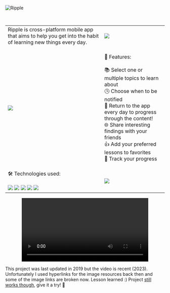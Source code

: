 ![Ripple](https://i.imgur.com/D2hkWTL.png)

<br> 


<div align="center">
    <table >
<!--      <tr>
      <td></td>
      <td></td>
     </tr> -->
     <tr>
       <td>Ripple is cross-platform mobile app that aims to help you get into the habit of learning new things every day.</td>
        <td> <a href="https://app.daily.dev/sunil-9"><img src="https://i.imgur.com/lZgl4aM.jpg"/></a></td>
     </tr>
          <tr>
      <td><img src="https://i.imgur.com/gHdR8z3.jpg/"></td>
      <td><br> 🌟 Features: <br><br>
       📚 Select one or multiple topics to learn about<br>
       🕒 Choose when to be notified<br>
       📅 Return to the app every day to progress through the content!<br>
       🌐 Share interesting findings with your friends<br>
       👍 Add your preferred lessons to favorites<br>
       🚧 Track your progress
       <br><br>
      </td>
     </tr>
          <tr>
      <td>🛠️ Technologies used: <br><br>
      <img src="https://img.shields.io/badge/react-%2320232a.svg?style=for-the-badge&logo=react&logoColor=%2361DAFB"/>
          <img src="https://img.shields.io/badge/Ionic-%233880FF.svg?style=for-the-badge&logo=Ionic&logoColor=white"/>
          <img src="https://img.shields.io/badge/typescript-%23007ACC.svg?style=for-the-badge&logo=typescript&logoColor=white"/>
          <img src="https://img.shields.io/badge/sqlite-%2307405e.svg?style=for-the-badge&logo=sqlite&logoColor=white"/>
          <img src="https://img.shields.io/badge/cordova-apache?style=for-the-badge&labelColor=%234cc2e4&color=%234cc2e4"/>
      </td>
      <td><img src="https://i.imgur.com/sK0bcDZ.jpg"/></td>
     </tr>
    </table>
    </div>
<div align="center">
  <video src="https://github.com/mehanix/Ripple/assets/23579982/b376a6ba-1bd2-4e09-a58d-28c48d224464" width="400" />
</div>
<p>This project was last updated in 2019 but the video is recent (2023). Unfortunately I used hyperlinks for the image resources back then and some of the image links are broken now. Lesson learned :) Project <a href="https://github.com/mehanix/Ripple/releases">still works though</a>, give it a try! 🎉 </p> 
